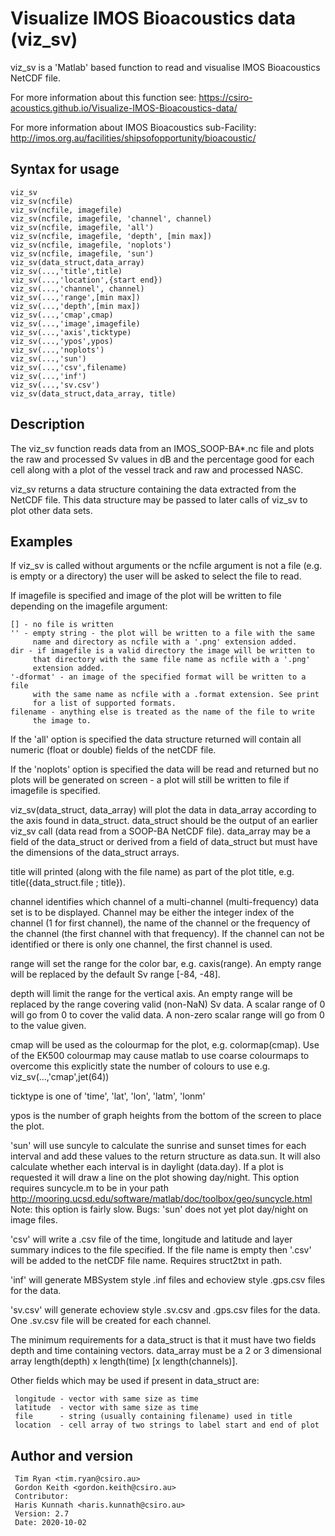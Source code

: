 # Visualize IMOS Bioacoustics data (viz_sv)
 viz_sv is a 'Matlab' based function to read and visualise IMOS Bioacoustics NetCDF file.

For more information about this function see: https://csiro-acoustics.github.io/Visualize-IMOS-Bioacoustics-data/

For more information about IMOS Bioacoustics sub-Facility: http://imos.org.au/facilities/shipsofopportunity/bioacoustic/

## Syntax for usage
    viz_sv
    viz_sv(ncfile)
    viz_sv(ncfile, imagefile)
    viz_sv(ncfile, imagefile, 'channel', channel)
    viz_sv(ncfile, imagefile, 'all')
    viz_sv(ncfile, imagefile, 'depth', [min max])
    viz_sv(ncfile, imagefile, 'noplots')
    viz_sv(ncfile, imagefile, 'sun')
    viz_sv(data_struct,data_array)
    viz_sv(...,'title',title)
    viz_sv(...,'location',{start end})
    viz_sv(...,'channel', channel)
    viz_sv(...,'range',[min max])
    viz_sv(...,'depth',[min max])
    viz_sv(...,'cmap',cmap)
    viz_sv(...,'image',imagefile)
    viz_sv(...,'axis',ticktype)
    viz_sv(...,'ypos',ypos)
    viz_sv(...,'noplots')
    viz_sv(...,'sun')
    viz_sv(...,'csv',filename)
    viz_sv(...,'inf')
    viz_sv(...,'sv.csv')
    viz_sv(data_struct,data_array, title)

## Description
 The viz_sv function reads data from an IMOS_SOOP-BA*.nc file and plots
 the raw and processed Sv values in dB and the percentage good for each
 cell along with a plot of the vessel track and raw and processed NASC.

 viz_sv returns a data structure containing the data extracted from the
 NetCDF file. This data structure may be passed to later calls of viz_sv
 to plot other data sets.

## Examples
 If viz_sv is called without arguments or the ncfile argument is not a
 file (e.g. is empty or a directory) the user will be asked to select the
 file to read.

 If imagefile is specified and image of the plot will be written to file
 depending on the imagefile argument:
 
    [] - no file is written
    '' - empty string - the plot will be written to a file with the same
         name and directory as ncfile with a '.png' extension added.
    dir - if imagefile is a valid directory the image will be written to
         that directory with the same file name as ncfile with a '.png' 
         extension added.  
    '-dformat' - an image of the specified format will be written to a file
         with the same name as ncfile with a .format extension. See print 
         for a list of supported formats.
    filename - anything else is treated as the name of the file to write
         the image to.

 If the 'all' option is specified the data structure returned will contain
 all numeric (float or double) fields of the netCDF file.

 If the 'noplots' option is specified the data will be read and returned
 but no plots will be generated on screen - a plot will still be written
 to file if imagefile is specified.

 viz_sv(data_struct, data_array) will plot the data in data_array
 according to the axis found in data_struct. data_struct should be the
 output of an earlier viz_sv call (data read from a SOOP-BA NetCDF file).
 data_array may be a field of the data_struct or derived from a field of
 data_struct but must have the dimensions of the data_struct arrays.

 title will printed (along with the file name) as part of the plot title,
 e.g. title({data_struct.file ; title}).

 channel identifies which channel of a multi-channel (multi-frequency)
 data set is to be displayed. Channel may be either the integer index of
 the channel (1 for first channel), the name of the channel or the
 frequency of the channel (the first channel with that frequency). If the
 channel can not be identified or there is only one channel, the first
 channel is used.

 range will set the range for the color bar, e.g. caxis(range). An empty
 range will be replaced by the default Sv range [-84, -48].

 depth will limit the range for the vertical axis. An empty range will be
 replaced by the range covering valid (non-NaN) Sv data. A scalar range of
 0 will go from 0 to cover the valid data. A non-zero scalar range will go
 from 0 to the value given.

 cmap will be used as the colourmap for the plot, e.g. colormap(cmap). Use
 of the EK500 colourmap may cause matlab to use coarse colourmaps to
 overcome this explicitly state the number of colours to use e.g. 
 viz_sv(...,'cmap',jet(64))

 ticktype is one of 'time', 'lat', 'lon', 'latm', 'lonm'

 ypos is the number of graph heights from the bottom of the screen to
 place the plot.

 'sun' will use suncyle to calculate the sunrise and sunset times for each
 interval and add these values to the return structure as data.sun.
 It will also calculate whether each interval is in daylight (data.day).
 If a plot is requested it will draw a line on the plot showing day/night.
 This option requires suncycle.m to be in your path
 http://mooring.ucsd.edu/software/matlab/doc/toolbox/geo/suncycle.html 
 Note: this option is fairly slow.
 Bugs: 'sun' does not yet plot day/night on image files.

 'csv' will write a .csv file of the time, longitude and latitude and
 layer summary indices to the file specified. If the file name is empty
 then '.csv' will be added to the netCDF file name. Requires struct2txt in
 path.

 'inf' will generate MBSystem style .inf files and echoview style .gps.csv
 files for the data.

 'sv.csv' will generate echoview style .sv.csv and .gps.csv files for the
 data. One .sv.csv file will be created for each channel.

 The minimum requirements for a data_struct is that it must have two
 fields depth and time containing vectors. data_array must be a 2 or 3 
 dimensional array length(depth) x length(time) [x length(channels)].

 Other fields which may be used if present in data_struct are:
 
     longitude - vector with same size as time
     latitude  - vector with same size as time
     file      - string (usually containing filename) used in title
     location  - cell array of two strings to label start and end of plot
 
## Author and version   
     Tim Ryan <tim.ryan@csiro.au>
     Gordon Keith <gordon.keith@csiro.au>
     Contributor:  
     Haris Kunnath <haris.kunnath@csiro.au>
     Version: 2.7
     Date: 2020-10-02
